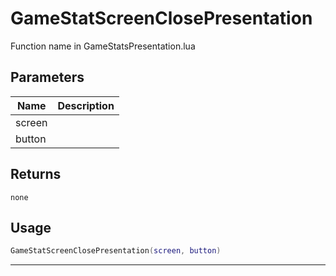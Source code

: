 # GameStatScreenClosePresentation

Function name in GameStatsPresentation.lua

## Parameters

| Name   | Description |
| ------ | ----------- |
| screen |             |
| button |             |

## Returns

`none`

## Usage

```lua
GameStatScreenClosePresentation(screen, button)
```

---
